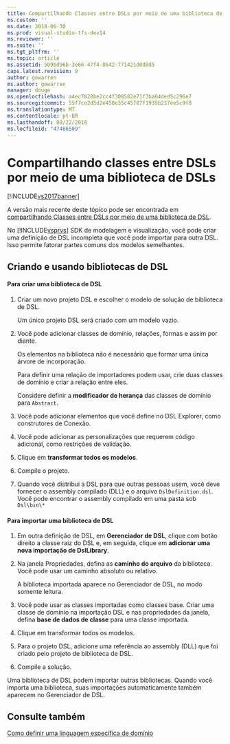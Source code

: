 ```yaml
---
title: Compartilhando Classes entre DSLs por meio de uma biblioteca de DSL | Microsoft Docs
ms.custom: ''
ms.date: 2018-06-30
ms.prod: visual-studio-tfs-dev14
ms.reviewer: ''
ms.suite: ''
ms.tgt_pltfrm: ''
ms.topic: article
ms.assetid: 509bd96b-3e66-47f4-8642-771421d0d0d5
caps.latest.revision: 9
author: gewarren
ms.author: gewarren
manager: douge
ms.openlocfilehash: a4ec7820be2cc4f308582e71f3ba64ded5c296e7
ms.sourcegitcommit: 55f7ce2d5d2e458e35c45787f1935b237ee5c9f8
ms.translationtype: MT
ms.contentlocale: pt-BR
ms.lasthandoff: 08/22/2018
ms.locfileid: "47466509"
---
```

# <a name="sharing-classes-between-dsls-by-using-a-dsl-library"></a>Compartilhando classes entre DSLs por meio de uma biblioteca de DSLs
[!INCLUDE[vs2017banner](../includes/vs2017banner.md)]

A versão mais recente deste tópico pode ser encontrada em [compartilhando Classes entre DSLs por meio de uma biblioteca de DSL](https://docs.microsoft.com/visualstudio/modeling/sharing-classes-between-dsls-by-using-a-dsl-library).  
  
No [!INCLUDE[vsprvs](../includes/vsprvs-md.md)] SDK de modelagem e visualização, você pode criar uma definição de DSL incompleta que você pode importar para outra DSL. Isso permite fatorar partes comuns dos modelos semelhantes.  
  
## <a name="creating-and-using-dsl-libraries"></a>Criando e usando bibliotecas de DSL  
  
#### <a name="to-create-a-dsl-library"></a>Para criar uma biblioteca de DSL  
  
1.  Criar um novo projeto DSL e escolher o modelo de solução de biblioteca de DSL.  
  
     Um único projeto DSL será criado com um modelo vazio.  
  
2.  Você pode adicionar classes de domínio, relações, formas e assim por diante.  
  
     Os elementos na biblioteca não é necessário que formar uma única árvore de incorporação.  
  
     Para definir uma relação de importadores podem usar, crie duas classes de domínio e criar a relação entre eles.  
  
     Considere definir a **modificador de herança** das classes de domínio para `Abstract`.  
  
3.  Você pode adicionar elementos que você define no DSL Explorer, como construtores de Conexão.  
  
4.  Você pode adicionar as personalizações que requerem código adicional, como restrições de validação.  
  
5.  Clique em **transformar todos os modelos**.  
  
6.  Compile o projeto.  
  
7.  Quando você distribui a DSL para que outras pessoas usem, você deve fornecer o assembly compilado (DLL) e o arquivo `DslDefinition.dsl`. Você pode encontrar o assembly compilado em uma pasta sob `Dsl\bin\*`  
  
#### <a name="to-import-a-dsl-library"></a>Para importar uma biblioteca de DSL  
  
1.  Em outra definição de DSL, em **Gerenciador de DSL**, clique com botão direito a classe raiz do DSL e, em seguida, clique em **adicionar uma nova importação de DslLibrary**.  
  
2.  Na janela Propriedades, defina as **caminho do arquivo** da biblioteca. Você pode usar um caminho absoluto ou relativo.  
  
     A biblioteca importada aparece no Gerenciador de DSL, no modo somente leitura.  
  
3.  Você pode usar as classes importadas como classes base. Criar uma classe de domínio na importação DSL e nas propriedades da janela, defina **base de dados de classe** para uma classe importada.  
  
4.  Clique em transformar todos os modelos.  
  
5.  Para o projeto DSL, adicione uma referência ao assembly (DLL) que foi criado pelo projeto de biblioteca de DSL.  
  
6.  Compile a solução.  
  
 Uma biblioteca de DSL podem importar outras bibliotecas. Quando você importa uma biblioteca, suas importações automaticamente também aparecem no Gerenciador de DSL.  
  
## <a name="see-also"></a>Consulte também  
 [Como definir uma linguagem específica de domínio](../modeling/how-to-define-a-domain-specific-language.md)




